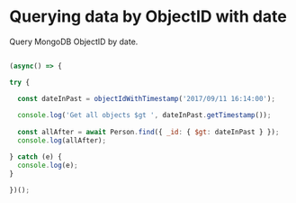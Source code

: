 # Querying data by ObjectID with date

Query MongoDB ObjectID by date.

```javascript

(async() => {

try {

  const dateInPast = objectIdWithTimestamp('2017/09/11 16:14:00');
    
  console.log('Get all objects $gt ', dateInPast.getTimestamp());
    
  const allAfter = await Person.find({ _id: { $gt: dateInPast } });
  console.log(allAfter);

} catch (e) {
  console.log(e);
}

})();

```

